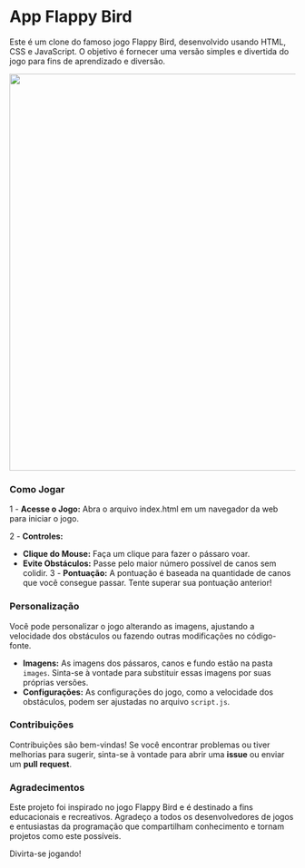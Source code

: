 # App Flappy Bird

Este é um clone do famoso jogo Flappy Bird, desenvolvido usando HTML, CSS e JavaScript. O objetivo é fornecer uma versão simples e divertida do jogo para fins de aprendizado e diversão.

<div align="center">
<img src="https://github.com/danielfelix45/App-FlappyBird/assets/81331726/b3c25ee5-f7c2-4ad7-a1e0-4fe7720544df" width="700px" />
</div>

### Como Jogar

1 - **Acesse o Jogo:** Abra o arquivo index.html em um navegador da web para iniciar o jogo.

2 - **Controles:**
  + **Clique do Mouse:** Faça um clique para fazer o pássaro voar.
  + **Evite Obstáculos:** Passe pelo maior número possível de canos sem colidir.
3 - **Pontuação:** A pontuação é baseada na quantidade de canos que você consegue passar. Tente superar sua pontuação anterior!

### Personalização
Você pode personalizar o jogo alterando as imagens, ajustando a velocidade dos obstáculos ou fazendo outras modificações no código-fonte.

+ **Imagens:** As imagens dos pássaros, canos e fundo estão na pasta `images`. Sinta-se à vontade para substituir essas imagens por suas próprias versões.
+ **Configurações:** As configurações do jogo, como a velocidade dos obstáculos, podem ser ajustadas no arquivo `script.js`.

### Contribuições

Contribuições são bem-vindas! Se você encontrar problemas ou tiver melhorias para sugerir, sinta-se à vontade para abrir uma **issue** ou enviar um **pull request**.

### Agradecimentos
Este projeto foi inspirado no jogo Flappy Bird e é destinado a fins educacionais e recreativos. Agradeço a todos os desenvolvedores de jogos e entusiastas da programação que compartilham conhecimento e tornam projetos como este possíveis.

Divirta-se jogando!
